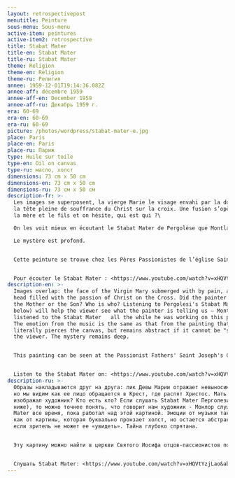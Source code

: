 ```yaml
---
layout: retrospectivepost
menutitle: Peinture
sous-menu: Sous-menu
active-item: peintures
active-item2: retrospective
title: Stabat Mater
title-en: Stabat Mater
title-ru: Stabat Mater
theme: Religion
theme-en: Religion
theme-ru: Религия
annee: 1959-12-01T19:14:36.082Z
annee-aff: décembre 1959
annee-aff-en: December 1959
annee-aff-ru: Декабрь 1959 г.
era: 60-69
era-en: 60-69
era-ru: 60-69
picture: /photos/wordpress/stabat-mater-e.jpg
place: Paris
place-en: Paris
place-ru: Париж
type: Huile sur toile
type-en: Oil on canvas
type-ru: масло, холст
dimensions: 73 cm x 50 cm
dimensions-en: 73 cm x 50 cm
dimensions-ru: 73 см x 50 см
description-fr: >-
  Les images se superposent, la vierge Marie le visage envahi par la douleur et
  la tête pleine de souffrance du Christ sur la croix. Une fusion s’opère entre
  la mère et le fils et on hésite, qui est qui ?\

  On les voit mieux en écoutant le Stabat Mater de Pergolèse que Montlaur aimait se passer lorsqu’il peignait. L’émotion de la musique est la même qui transperce de la toile, abstraite si on ne “voit” pas.\

  Le mystère est profond.


  Cette peinture se trouve chez les Pères Passionistes de l’église Saint Joseph, 50 avenue Hoche à Paris


  Pour écouter le Stabat Mater : <https://www.youtube.com/watch?v=xHQVtYzjLao&ab_channel=TerryTirlipirli> (Pergolesi - Stabat mater, Margaret Marshall, Lucia Valentini Terrani, London Symphony Orchestra - *Deutsche Grammophon* )
description-en: >-
  Images overlap: the face of the Virgin Mary submerged with by pain, and her
  head filled with the passion of Christ on the Cross. Did the painter represent
  the Mother or the Son? Who is who? Listening to Pergolesi's Stabat Mater (link
  below) will help the viewer see what the painter is telling us – Montlaur
  listened to the Stabat Mater   all the while he was working on this painting.
  The emotion from the music is the same as that from the painting that
  literally pierces the canvas, but remains abstract if it cannot be "seen", by
  the viewer. The mystery remains deep.


  This painting can be seen at the Passionist Fathers' Saint Joseph's Church, 50 Avenue Hoche in Paris.


  Listen to the Stabat Mater on: <https://www.youtube.com/watch?v=xHQVtYzjLao&ab_channel=TerryTirlipirli> (Pergolesi - Stabat mater, Margaret Marshall, Lucia Valentini Terrani, London Symphony Orchestra -  *Deutsche Grammophon* )
description-ru: >-
  Образы накладываются друг на друга: лик Девы Марии отражает невыносимую боль,
  но мы видим как ее лицо обращается в Крест, где распят Христос. Мать или Сына
  изображал художник? Кто есть кто? Если слушать Stabat Mater Перголези (ссылка
  ниже), то можно точнее понять, что говорит нам художник - Монлор слушал Stabat
  Mater все время, пока работал над этой картиной. Эмоции от музыки такие же,
  как от картины, которая буквально пронзает холст, но остается абстрактной,
  если зритель не может ее «увидеть». Тайна глубоко спрятана.


  Эту картину можно найти в церкви Святого Иосифа отцов-пассионистов по адресу 50, Avenue Hoche в Париже.


  Слушать Stabat Mater: <https://www.youtube.com/watch?v=xHQVtYzjLao&ab_channel=TerryTirlipirli> (Pergolesi - Stabat mater, Маргарет Маршалл, Люсия Валентини Террани, Лондонский симфонический оркестр -  *Deutsche Grammophon*)
---
```

